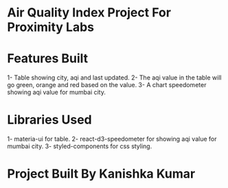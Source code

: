 # Air Quality Index Project For Proximity Labs

# Features Built
1- Table showing city, aqi and last updated.
2- The aqi value in the table will go green, orange and red based on the value.
3- A chart speedometer showing aqi value for mumbai city.

# Libraries Used
1- materia-ui for table.
2- react-d3-speedometer for showing aqi value for mumbai city.
3- styled-components for css styling.

# Project Built By Kanishka Kumar